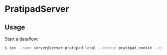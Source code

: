 # PratipadServer

## Usage

Start a dataflow:

```sh
$ iex --name server@server.pratipad.local --cookie pratipad_cookie --erl "-proto_dist inet_tls" --erl "-ssl_dist_optfile config/tls.conf" --erl "-start_epmd false" --erl "-erl_epmd_port 44300" -S mix
```
